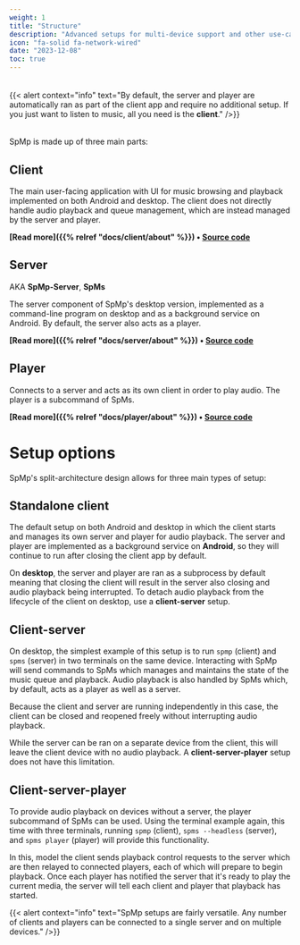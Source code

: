 ```yaml
---
weight: 1
title: "Structure"
description: "Advanced setups for multi-device support and other use-cases"
icon: "fa-solid fa-network-wired"
date: "2023-12-08"
toc: true
---
```


######

{{< alert context="info" text="By default, the server and player are automatically ran as part of the client app and require no additional setup. If you just want to listen to music, all you need is the **client**." />}}

######

SpMp is made up of three main parts:

## Client

The main user-facing application with UI for music browsing and playback implemented on both Android and desktop. The client does not directly handle audio playback and queue management, which are instead managed by the server and player.

**[Read more]({{% relref "docs/client/about" %}}) • [Source code](https://github.com/toasterofbread/spmp)**

## Server
AKA **SpMp-Server**, **SpMs**

The server component of SpMp's desktop version, implemented as a command-line program on desktop and as a background service on Android. By default, the server also acts as a player.

**[Read more]({{% relref "docs/server/about" %}}) • [Source code](https://github.com/toasterofbread/spmp-server)**

## Player

Connects to a server and acts as its own client in order to play audio. The player is a subcommand of SpMs.

**[Read more]({{% relref "docs/player/about" %}}) • [Source code](https://github.com/toasterofbread/spmp-server/tree/main/src/nativeMain/kotlin/spms/player)**

######

# Setup options

SpMp's split-architecture design allows for three main types of setup:

## Standalone client

The default setup on both Android and desktop in which the client starts and manages its own server and player for audio playback.
The server and player are implemented as a background service on **Android**, so they will continue to run after closing the client app by default.

On **desktop**, the server and player are ran as a subprocess by default meaning that closing the client will result in the server also closing and audio playback being interrupted. To detach audio playback from the lifecycle of the client on desktop, use a **client-server** setup.

## Client-server

On desktop, the simplest example of this setup is to run `spmp` (client) and `spms` (server) in two terminals on the same device. Interacting with SpMp will send commands to SpMs which manages and maintains the state of the music queue and playback. Audio playback is also handled by SpMs which, by default, acts as a player as well as a server.

Because the client and server are running independently in this case, the client can be closed and reopened freely without interrupting audio playback.

While the server can be ran on a separate device from the client, this will leave the client device with no audio playback. A **client-server-player** setup does not have this limitation.

## Client-server-player

To provide audio playback on devices without a server, the player subcommand of SpMs can be used. Using the terminal example again, this time with three terminals, running `spmp` (client), `spms --headless` (server), and `spms player` (player) will provide this functionality.

In this, model the client sends playback control requests to the server which are then relayed to connected players, each of which will prepare to begin playback. Once each player has notified the server that it's ready to play the current media, the server will tell each client and player that playback has started.

{{< alert context="info" text="SpMp setups are fairly versatile. Any number of clients and players can be connected to a single server and on multiple devices." />}}
